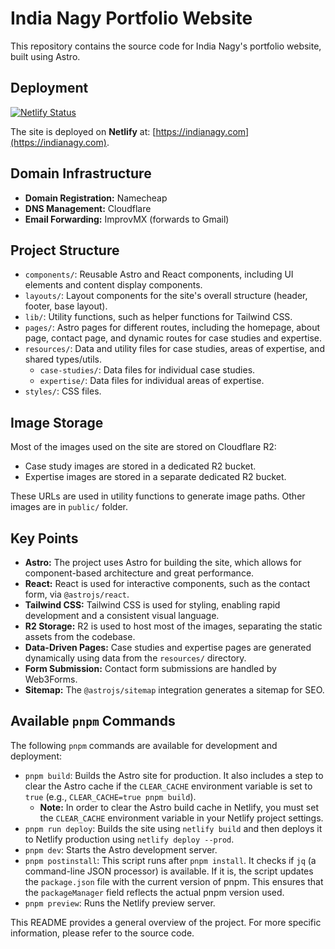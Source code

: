 # India Nagy Portfolio Website

This repository contains the source code for India Nagy's portfolio website, built using Astro.

## Deployment

[![Netlify Status](https://api.netlify.com/api/v1/badges/12e42639-e8ab-4149-ad54-ee8026533a38/deploy-status)](https://app.netlify.com/sites/indianagy-dot-com/deploys)

The site is deployed on **Netlify** at: [https://indianagy.com](https://indianagy.com).

## Domain Infrastructure

- **Domain Registration:** Namecheap
- **DNS Management:** Cloudflare
- **Email Forwarding:** ImprovMX (forwards to Gmail)

## Project Structure

- `components/`: Reusable Astro and React components, including UI elements and content display components.
- `layouts/`: Layout components for the site's overall structure (header, footer, base layout).
- `lib/`: Utility functions, such as helper functions for Tailwind CSS.
- `pages/`: Astro pages for different routes, including the homepage, about page, contact page, and dynamic routes for case studies and expertise.
- `resources/`: Data and utility files for case studies, areas of expertise, and shared types/utils.
  - `case-studies/`: Data files for individual case studies.
  - `expertise/`: Data files for individual areas of expertise.
- `styles/`: CSS files.

## Image Storage

Most of the images used on the site are stored on Cloudflare R2:

- Case study images are stored in a dedicated R2 bucket.
- Expertise images are stored in a separate dedicated R2 bucket.

These URLs are used in utility functions to generate image paths.
Other images are in `public/` folder.

## Key Points

- **Astro:** The project uses Astro for building the site, which allows for component-based architecture and great performance.
- **React:** React is used for interactive components, such as the contact form, via `@astrojs/react`.
- **Tailwind CSS:** Tailwind CSS is used for styling, enabling rapid development and a consistent visual language.
- **R2 Storage:** R2 is used to host most of the images, separating the static assets from the codebase.
- **Data-Driven Pages:** Case studies and expertise pages are generated dynamically using data from the `resources/` directory.
- **Form Submission:** Contact form submissions are handled by Web3Forms.
- **Sitemap:** The `@astrojs/sitemap` integration generates a sitemap for SEO.

## Available `pnpm` Commands

The following `pnpm` commands are available for development and deployment:

- `pnpm build`: Builds the Astro site for production. It also includes a step to clear the Astro cache if the `CLEAR_CACHE` environment variable is set to `true` (e.g., `CLEAR_CACHE=true pnpm build`).
  - **Note:** In order to clear the Astro build cache in Netlify, you must set the `CLEAR_CACHE` environment variable in your Netlify project settings.
- `pnpm run deploy`: Builds the site using `netlify build` and then deploys it to Netlify production using `netlify deploy --prod`.
- `pnpm dev`: Starts the Astro development server.
- `pnpm postinstall`: This script runs after `pnpm install`. It checks if `jq` (a command-line JSON processor) is available. If it is, the script updates the `package.json` file with the current version of pnpm. This ensures that the `packageManager` field reflects the actual pnpm version used.
- `pnpm preview`: Runs the Netlify preview server.

This README provides a general overview of the project. For more specific information, please refer to the source code.
